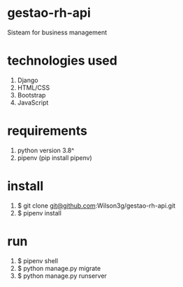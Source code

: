 # gestao-rh-api
Sisteam for business management

# technologies used

1. Django
2. HTML/CSS
3. Bootstrap
4. JavaScript

# requirements

1. python version 3.8^
2. pipenv (pip install pipenv)

# install

1. $ git clone git@github.com:Wilson3g/gestao-rh-api.git
2. $ pipenv install

# run

1. $ pipenv shell
2. $ python manage.py migrate
3. $ python manage.py runserver
